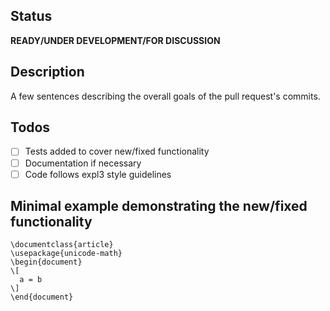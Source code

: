 ## Status
**READY/UNDER DEVELOPMENT/FOR DISCUSSION**

## Description
A few sentences describing the overall goals of the pull request's commits.

## Todos
- [ ] Tests added to cover new/fixed functionality
- [ ] Documentation if necessary
- [ ] Code follows expl3 style guidelines

## Minimal example demonstrating the new/fixed functionality
```
\documentclass{article}
\usepackage{unicode-math}
\begin{document}
\[
  a = b
\]
\end{document}
```

